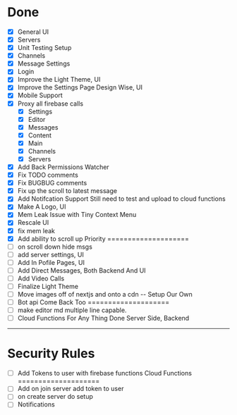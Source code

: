 Done
====================
- [x] General UI
- [x] Servers
- [x] Unit Testing Setup
- [x] Channels
- [x] Message Settings
- [x] Login
- [x] Improve the Light Theme, UI
- [x] Improve the Settings Page Design Wise, UI
- [x] Mobile Support
- [x] Proxy all firebase calls
  - [x] Settings
  - [x] Editor
  - [x] Messages
  - [x] Content
  - [x] Main
  - [x] Channels
  - [x] Servers
- [x] Add Back Permissions Watcher
- [x] Fix TODO comments
- [x] Fix BUGBUG comments
- [x] Fix up the scroll to latest message
- [x] Add Notifcation Support Still need to test and upload to cloud functions
- [x] Make A Logo, UI
- [x] Mem Leak Issue with Tiny Context Menu
- [x] Rescale UI
- [x] fix mem leak
- [x] Add ability to scroll up
Priority
====================
- [ ] on scroll down hide msgs
- [ ] add server settings, UI
- [ ] Add In Pofile Pages, UI
- [ ] Add Direct Messages, Both Backend And UI
- [ ] Add Video Calls
- [ ] Finalize Light Theme
- [ ] Move images off of nextjs and onto a cdn -- Setup Our Own
- [ ] Bot api
Come Back Too
====================
- [ ] make editor md multiple line capable.
- [ ] Cloud Functions For Any Thing Done Server Side, Backend
--------------------
Security Rules
====================
- [ ] Add Tokens to user with firebase functions
Cloud Functions
====================
- [ ] Add on join server add token to user 
- [ ] on create server do setup
- [ ] Notifications